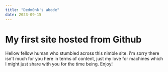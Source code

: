 ```yaml
---
title: "Dedm0nk's abode"
date: 2023-09-15
---
```

# My first site hosted from Github
Hellow fellow human who stumbled across this nimble site.
i'm sorry there isn't much for you here in terms of content,
just my love for machines which I might just share with you for the time being. Enjoy!

